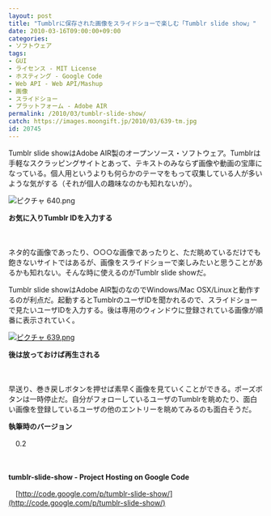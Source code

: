 ```yaml
---
layout: post
title: "Tumblrに保存された画像をスライドショーで楽しむ「Tumblr slide show」"
date: 2010-03-16T09:00:00+09:00
categories:
- ソフトウェア
tags: 
- GUI
- ライセンス - MIT License
- ホスティング - Google Code
- Web API - Web API/Mashup
- 画像
- スライドショー
- プラットフォーム - Adobe AIR
permalink: /2010/03/tumblr-slide-show/
catch: https://images.moongift.jp/2010/03/639-tm.jpg
id: 20745
---
```

Tumblr slide showはAdobe AIR製のオープンソース・ソフトウェア。Tumblrは手軽なスクラッピングサイトとあって、テキストのみならず画像や動画の宝庫になっている。個人用というよりも何らかのテーマをもって収集している人が多いような気がする（それが個人の趣味なのかも知れないが）。

  

![ピクチャ 640.png](https://images.moongift.jp/2010/03/640.png)  
  
**お気に入りTumblr IDを入力する**

  

　

  

ネタ的な画像であったり、○○○な画像であったりと、ただ眺めているだけでも飽きないサイトではあるが、画像をスライドショーで楽しみたいと思うことがあるかも知れない。そんな時に使えるのがTumblr slide showだ。

  
<!--more-->

Tumblr slide showはAdobe AIR製のなのでWindows/Mac OSX/Linuxと動作するのが利点だ。起動するとTumblrのユーザIDを聞かれるので、スライドショーで見たいユーザIDを入力する。後は専用のウィンドウに登録されている画像が順番に表示されていく。

  

[![ピクチャ 639.png](https://images.moongift.jp/2010/03/639-tm.jpg)](https://images.moongift.jp/2010/03/639.png)  
  
**後は放っておけば再生される**

  

　

  

早送り、巻き戻しボタンを押せば素早く画像を見ていくことができる。ポーズボタンは一時停止だ。自分がフォローしているユーザのTumblrを眺めたり、面白い画像を登録しているユーザの他のエントリーを眺めてみるのも面白そうだ。

  

**執筆時のバージョン**  
  
　0.2

  

　

  

**tumblr-slide-show - Project Hosting on Google Code**  
  
　[http://code.google.com/p/tumblr-slide-show/](http://code.google.com/p/tumblr-slide-show/)

  
